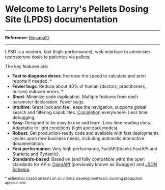 # Welcome to Larry's Pellets Dosing Site (LPDS) documentation
---

**Reference**: <a href="https://biosanaid.com" target="_blank">BiosanaID</a>

---

LPSD is a modern, fast (high-performance), web interface to administer testosterone dosis to patientes via pellets.

The key features are:

* **Fast to diagnose doses**: Increase the speed to calculate and print reports if needed. *
* **Fewer bugs**: Reduce about 40% of human (doctors, practitioners, nurses) induced errors. *
* **Short**: Minimize code duplication. Multiple features from each parameter declaration. Fewer bugs.
* **Intuitive**: Great look and feel, ease the navigation, supports global search and filtering capabilites. <abbr title="also known as auto-complete, autocompletion, IntelliSense">Completion</abbr> everywhere. Less time debugging.
* **Easy**: Designed to be easy to use and learn. Less time reading docs. Adaptable to light conditions (light and dark modes)
* **Robust**: Get production-ready code and available with fast deployments cycles upon new business needs, including automatic interactive documentation.
* **Fast performance**: Very high performance, FastAPI(thanks FastAPI and Starlette and Pydantic).
* **Standards-based**: Based on (and fully compatible with) the open standards for APIs: <a href="https://github.com/OAI/OpenAPI-Specification" class="external-link" target="_blank">OpenAPI</a> (previously known as Swagger) and <a href="https://json-schema.org/" class="external-link" target="_blank">JSON Schema</a>.

<small>* estimation based on tests on an internal development team, building production applications.</small>

